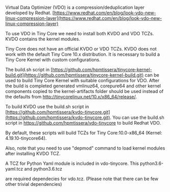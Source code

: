 Virtual Data Optimizer (VDO) is a compression/deduplication layer developed by Redhat. [https://www.redhat.com/en/blog/look-vdo-new-linux-compression-layer](https://www.redhat.com/en/blog/look-vdo-new-linux-compression-layer)


To use VDO in Tiny Core we need to install both KVDO and VDO TCZs. KVDO contains the kernel modules. 


Tiny Core does not have an official KVDO or VDO TCZs. KVDO does not work with the default Tiny Core 10.x distribution. It is necessary to build a Tiny Core Kernel with custom configurations. 



The build.sh script in [https://github.com/hpmtissera/tinycore-kernel-build.git](https://github.com/hpmtissera/tinycore-kernel-build.git) can be used to build Tiny Core Kernel with suitable configurations for VDO. After the build is completed generated vmlinuz64, corepure64 and other kernel components copied to the kernel-artifacts folder should be used instead of the defaults from http://tinycorelinux.net/10.x/x86_64/release/.



To build KVDO use the build.sh script in [https://github.com/hpmtissera/kvdo-tinycore.git](https://github.com/hpmtissera/kvdo-tinycore.git). You can use the build.sh script in https://github.com/hpmtissera/vdo-tinycore to build Redhat VDO.  


By default, these scripts will build TCZs for Tiny Core:10.0-x86_64 (Kernel: 4.19.10-tinycore64).


 Also, note that you need to use "depmod" command to load kernel modules after installing KVDO TCZ. 

A TCZ for Python Yaml module is included in vdo-tinycore. This python3.6-yaml.tcz and python3.6.tcz 

are required dependecies for vdo.tcz. (Please note that there can be few other trivial dependencies)
